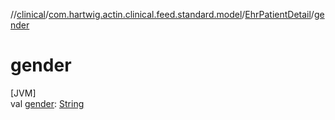 //[clinical](../../../index.md)/[com.hartwig.actin.clinical.feed.standard.model](../index.md)/[EhrPatientDetail](index.md)/[gender](gender.md)

# gender

[JVM]\
val [gender](gender.md): [String](https://kotlinlang.org/api/latest/jvm/stdlib/kotlin/-string/index.html)
